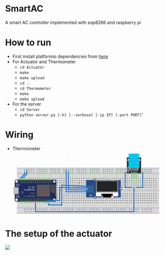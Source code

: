 # SmartAC
A smart AC controller implemented with esp8266 and raspberry pi

# How to run
 - First install platformio dependencies from [here](http://docs.platformio.org/en/latest/installation.html) 
 - For Actuator and Thermometer
    - `cd Actuator`
    - `make`
    - `make upload`
    - `cd ..`
    - `cd Thermometer`
    - `make`
    - `make upload`
 - For the server
    - `cd Server`
    - `python server.py [-h] [--verbose] [-ip IP] [-port PORT]`'
    
# Wiring
 - Thermometer
   ![Thermometer](Thermomter.png)

# The setup of the actuator
![](20170603_165503.jpeg)
 
